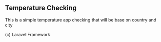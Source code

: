 ## Temperature Checking
This is a simple temperature app checking that will be base on country and city


(c) Laravel Framework